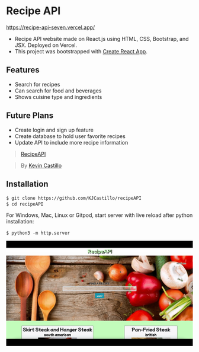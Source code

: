 # Recipe API
https://recipe-api-seven.vercel.app/
 - Recipe API website made on React.js using HTML, CSS, Bootstrap, and JSX. Deployed on Vercel.
 - This project was bootstrapped with [Create React App](https://github.com/facebookincubator/create-react-app).
 
 ## Features
- Search for recipes
- Can search for food and beverages
- Shows cuisine type and ingredients

## Future Plans
- Create login and sign up feature
- Create database to hold user favorite recipes
- Update API to include more recipe information
 
> [RecipeAPI](https://recipe-api-seven.vercel.app/)

> By [Kevin Castillo](https://www.linkedin.com/in/kevinjcastillo/)

## Installation
```
$ git clone https://github.com/KJCastillo/recipeAPI
$ cd recipeAPI
```
For Windows, Mac, Linux or Gitpod, start server with live reload after python installation:
```
$ python3 -m http.server
```
![RecipeAPI Demo](demo/demo.gif)